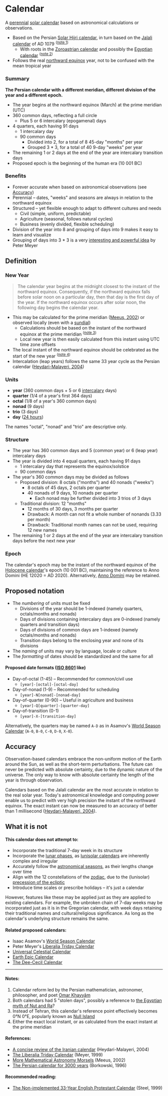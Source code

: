 # Calendar

A [perennial](https://en.wikipedia.org/wiki/Perennial_calendar) [solar calendar](https://en.wikipedia.org/wiki/Solar_calendar) based on astronomical calculations or observations.

- Based on the Persian [Solar Hijri calendar](https://en.wikipedia.org/wiki/Solar_Hijri_calendar), in turn based on the [Jalali calendar](https://en.wikipedia.org/wiki/Jalali_calendar) of AD 1079 <sup>([note 1](#notes))</sup>
  - With roots in the [Zoroastrian calendar](https://en.wikipedia.org/wiki/Zoroastrian_calendar) and possibly the [Egyptian calendar](https://en.wikipedia.org/wiki/Egyptian_calendar) <sup>([note 2](#notes))</sup>
- Follows the real [northward equinox](https://en.wikipedia.org/wiki/March_equinox) year, not to be confused with the mean tropical year

### Summary

**The Persian calendar with a different meridian, different division of the year and a different epoch.**

- The year begins at the northward equinox (March) at the prime meridian (UTC)
- 360 common days, reflecting a full circle
  - Plus 5 or 6 intercalary (epogamenal) days
- 4 quarters, each having 91 days
  - 1 intercalary day
  - 90 common days
    - Divided into 2, for a total of 8 45-day "months" per year
    - Grouped 3 * 3, for a total of 40 9-day "weeks" per year
- The remaining 1 or 2 days at the end of the year are intercalary transition days
- Proposed epoch is the beginning of the human era (10 001 BC)

### Benefits

- Forever accurate when based on astronomical observations (see [Accuracy](#accuracy))
- Perennial – dates, "weeks" and seasons are always in relation to the northward equinox
- Structured – yet flexible enough to adapt to different cultures and needs
  - Civil (simple, uniform, predictable)
  - Agriculture (seasonal, follows natural cycles)
  - Business (evenly divided, flexible scheduling)
- Division of the year into 8 and grouping of days into 9 makes it easy to learn and visualize
- Grouping of days into 3 * 3 is a very [interesting and powerful idea][3] by Peter Meyer

## Definition

### New Year

> The calendar year begins at the midnight closest to the instant of the northward equinox. Consequently, if the northward equinox falls before solar noon on a particular day, then that day is the first day of the year. If the northward equinox occurs after solar noon, the following day begins the calendar year.

- This may be calculated for the prime meridian ([Meeus, 2002][4]) or observed locally (even with a [sundial](https://en.wikipedia.org/wiki/Sundial))
  - Calculations should be based on the instant of the northward equinox at the prime meridian <sup>([note 3](#notes))</sup>
  - Local new year is then easily calculated from this instant using UTC time zone offsets
- The local instant of the northward equinox should be celebrated as the start of the new year <sup>([note 4](#notes))</sup>
- Intercalation (leap years) follows the same 33 year cycle as the Persian calendar ([Heydari-Malayeri, 2004][1])

### Units

- **year** (360 common days + 5 or 6 [intercalary](https://en.wikipedia.org/wiki/Intercalation_(timekeeping)#Solar_calendars) days)
- **quarter** (1/4 of a year's first 364 days)
- **octal** (1/8 of a year's 360 common days)
- **nonad** (9 days)
- **trio** (3 days)
- **day** ([24 hours](https://en.wikipedia.org/wiki/Nychthemeron))

The names "octal", "nonad" and "trio" are descriptive only.

### Structure

- The year has 360 common days and 5 (common year) or 6 (leap year) intercalary days
- The year is divided into 4 equal quarters, each having 91 days
  - 1 intercalary day that represents the equinox/solstice
  - 90 common days
- The year's 360 common days may be divided as follows
  - Proposed division: 8 octals ("months") and 40 nonads ("weeks")
    - 8 octals of 45 days, 2 octals per quarter
    - 40 nonads of 9 days, 10 nonads per quarter
      - Each nonad may be further divided into 3 trios of 3 days
  - Traditional division: 12 "months"
    - 12 months of 30 days, 3 months per quarter
    - Drawback: A month can not fit a whole number of nonands (3.33 per month)
    - Drawback: Traditional month names can not be used, requiring 12 new names
 - The remaining 1 or 2 days at the end of the year are intercalary transition days before the next new year

### Epoch

The calendar's epoch may be the instant of the northward equinox of the [Holocene calendar](https://en.wikipedia.org/wiki/Holocene_calendar)'s epoch (10 001 BC), maintaining the reference to Anno Domini (HE 12020 = AD 2020). Alternatively, [Anno Domini](https://en.wikipedia.org/wiki/Anno_Domini) may be retained.

## Proposed notation

- The _numbering_ of units must be fixed
  - Divisions of the year should be 1-indexed (namely quarters, octals/months and nonads)
  - Days of divisions containing intercalary days are 0-indexed (namely quarters and transition days)
  - Days of divisions of common days are 1-indexed (namely octals/months and nonads)
  - Transition days belong to the enclosing year and none of its divisions
- The _naming_ of units may vary by language, locale or culture
- The _formatting_ of dates should be standardized and the same for all

#### Proposed date formats ([ISO 8601](https://en.wikipedia.org/wiki/ISO_8601) like)

  - Day-of-octal (1-45) – Recommended for common/civil use
    - `[year]-[octal]-[octal-day]`
  - Day-of-nonad (1-9) – Recommended for scheduling
    - `[year]-N[nonad]-[nonad-day]`
  - Day-of-quarter (0-90) – Useful in agriculture and business
    - `[year]-Q[quarter]-[quarter-day]`
  - Day-of-transition (0-1)
    - `[year]-X-[transition-day]`

Alternatively, the quarters may be named `A-D` as in Asamov's [World Season Calendar][7] (`A-0`, `B-0`, `C-0`, `D-0`, `X-0`).

## Accuracy

Observation-based calendars embrace the non-uniform motion of the Earth around the Sun, as well as the short-term perturbations. The future can never be predicted with absolute certainty, due to the dynamic nature of the universe. The only way to know with absolute certainty the length of the year is through observation.

Calendars based on the Jalali calendar are the most accurate in relation to the real solar year. Today's astronomical knowledge and computing power enable us to predict with very high precision the instant of the northward equinox. The exact instant can now be measured to an accuracy of better than 1 millisecond ([Heydari-Malayeri, 2004][1]).

## What it is not

#### This calendar does not attempt to:

- Incorporate the traditional 7-day week in its structure
- Incorporate the [lunar phases](https://en.wikipedia.org/wiki/Lunar_phase), as [lunisolar calendars](https://en.wikipedia.org/wiki/Lunisolar_calendar) are inherently complex and irregular
- Accurately follow the [astronomical seasons](https://en.wikipedia.org/wiki/Season#Astronomical), as their lengths change over time
- Align with the 12 constellations of the [zodiac](https://en.wikipedia.org/wiki/Zodiac), due to the (lunisolar) [precession of the ecliptic](https://en.wikipedia.org/wiki/Axial_precession)
- Introduce time scales or prescribe holidays – it's just a calendar

However, features like these may be applied just as they are applied to existing calendars. For example, the unbroken chain of 7-day weeks may be incorporated just as it is in the Gregorian calendar, with week days retaining their traditional names and cultural/religious significance. As long as the calendar's underlying structure remains the same.

#### Related proposed calendars:

- Isaac Asamov's [World Season Calendar][7]
- Peter Meyer's [Liberalia Triday Calendar][8]
- [Universal Celestial Calendar][9]
- [Earth Epic Calendar][10]
- [The Dee-Cecil Calendar][11]

---

#### Notes:

1. Calendar reform led by the Persian mathematician, astronomer, philosopher, and poet [Omar Khayyâm](https://en.wikipedia.org/wiki/Omar_Khayyam)
2. Both calendars had 5 "stolen days", possibly a reference to [the Egyptian myth of Nut and Ra](https://en.wikipedia.org/wiki/Nut_(goddess)#Myth_of_Nut_and_Ra)?
3. Instead of Tehran, this calendar's reference point effectively becomes 0°N 0°E, popularly known as [Null Island](https://en.wikipedia.org/wiki/Null_Island)
4. Either the exact local instant, or as calculated from the exact instant at the prime meridian

#### References:

- [A concise review of the Iranian calendar][1] (Heydari-Malayeri, 2004)
- [The Liberalia Triday Calendar][3] (Meyer, 1999)
- [More Mathematical Astronomy Morsels][4] (Meeus, 2002)
- [The Persian calendar for 3000 years][5] (Borkowski, 1996)

#### Recommended reading:

- [The Non-implemented 33-Year English Protestant Calendar][2] (Steel, 1999)

[1]: http://aramis.obspm.fr/~heydari/divers/ir-cal-eng.html
[2]: https://www.hermetic.ch/cal_stud/dst01.htm
[3]: https://www.hermetic.ch/cal_stud/ltc/ltc.htm#advantages
[4]: https://www.willbell.com/math/moremorsels.HTM
[5]: http://www.astro.uni.torun.pl/~kb/Papers/EMP/PersianC-EMP.htm
[6]: https://www.hermetic.ch/cal_stud/dst02.htm
[7]: https://en.wikipedia.org/wiki/Isaac_Asimov#Calendar
[8]: https://www.hermetic.ch/cal_stud/ltc/ltc.htm
[9]: https://www.universalcelestialcalendar.com/
[10]: https://earthepiccalendar.com/
[11]: https://www.hermetic.ch/cal_stud/dee-cecil-calendar.html
